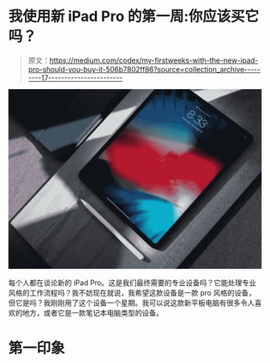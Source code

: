 # 我使用新 iPad Pro 的第一周:你应该买它吗？

> 原文：<https://medium.com/codex/my-firstweeks-with-the-new-ipad-pro-should-you-buy-it-506b7802ff86?source=collection_archive---------17----------------------->

![](img/03774de50c728f11354d64aa11dc1aae.png)

每个人都在谈论新的 iPad Pro。这是我们最终需要的专业设备吗？它能处理专业风格的工作流程吗？我不妨现在就说，我希望这款设备是一款 pro 风格的设备，但它是吗？我刚刚用了这个设备一个星期。我可以说这款新平板电脑有很多令人喜欢的地方，或者它是一款笔记本电脑类型的设备。

# 第一印象